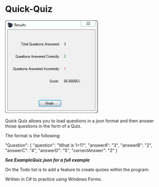 # Quick-Quiz

![alt tag](https://raw.githubusercontent.com/konieboy/Quick-Quiz/master/Quick%20Quiz/Quiz%20Files/Screenshot.PNG)

Quick Quiz allows you to load questions in a json format and then answer those questions in the form of a Quiz.

The format is the following:

"Question": 
            {
                "question": "What is 1+1?",
                "answerA": "3",
                "answerB": "2",
                "answerC": "4",
                "answerD": "5",
                "correctAnswer": "2"
             }
             
***See ExampleQuiz.json for a full example***
             
On the Todo list is to add a feature to create quizes within the program.             

Written in C# to practice using Windows Forms.

